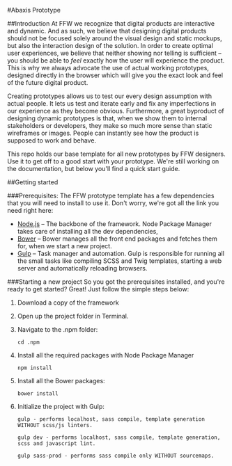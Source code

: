 #Abaxis Prototype

##Introduction
At FFW we recognize that digital products are interactive and dynamic. And as such, we believe that designing digital products should not be focused solely around the visual design and static mockups, but also the interaction design of the solution. In order to create optimal user experiences, we believe that neither showing nor telling is sufficient – you should be able to *feel* exactly how the user will experience the product. This is why we always advocate the use of actual working prototypes, designed directly in the browser which will give you the exact look and feel of the future digital product.

Creating prototypes allows us to test our every design assumption with actual people. It lets us test and iterate early and fix any imperfections in our experience as they become obvious. Furthermore, a great byproduct of designing dynamic prototypes is that, when we show them to internal stakeholders or developers, they make so much more sense than static wireframes or images. People can instantly see how the product is supposed to work and behave.

This repo holds our base template for all new prototypes by FFW designers. Use it to get off to a good start with your prototype. We're still working on the documentation, but below you'll find a quick start guide.

##Getting started

###Prerequisites:
The FFW prototype template has a few dependencies that you will need to install to use it. Don't worry, we're got all the link you need right here:   

* [Node.js](https://nodejs.org/en/) – The backbone of the framework. Node Package Manager takes care of installing all the dev dependencies,
* [Bower](http://bower.io/) – Bower manages all the front end packages and fetches them for, when we start a new project.
* [Gulp](http://gulpjs.com/) – Task manager and automation. Gulp is responsible for running all the small tasks like compiling SCSS and Twig templates, starting a web server and automatically reloading browsers.

###Starting a new project
So you got the prerequisites installed, and you're ready to get started? Great! Just follow the simple steps below: 


1. Download a copy of the framework

2. Open up the project folder in Terminal.

3. Navigate to the .npm folder:  
    
    ```
    cd .npm
    ``` 

3. Install all the required packages with Node Package Manager  
    
    ```
    npm install
    ``` 
4. Install all the Bower packages:  
    
    ```
    bower install
    ``` 

5. Initialize the project with Gulp:
    
    ```
    gulp - performs localhost, sass compile, template generation WITHOUT scss/js linters.
    ```
    ```
    gulp dev - performs localhost, sass compile, template generation, scss and javascript lint.
    ```
    ```
    gulp sass-prod - performs sass compile only WITHOUT sourcemaps.
    ```